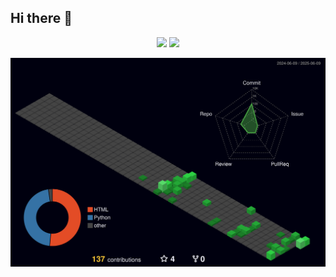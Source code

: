 ## Hi there 👋

<div align="center">
<span>  </span>
<img height="250px" src="https://github-readme-stats.vercel.app/api?username=eternity0126&theme=dark" /><span>  </span><img height="250px" src="https://github-readme-stats.vercel.app/api/top-langs/?username=eternity0126&layout=compact&langs_count=8&theme=dark&hide=javascript,html,css" />
<span>  </span>
</div>

![Personal 3D Metrics](./profile-3d-contrib/profile-night-green.svg)
<!--
**eternity0126/eternity0126** is a ✨ _special_ ✨ repository because its `README.md` (this file) appears on your GitHub profile.

Here are some ideas to get you started:

- 🔭 I’m currently working on ...
- 🌱 I’m currently learning ...
- 👯 I’m looking to collaborate on ...
- 🤔 I’m looking for help with ...
- 💬 Ask me about ...
- 📫 How to reach me: ...
- 😄 Pronouns: ...
- ⚡ Fun fact: ...
-->
